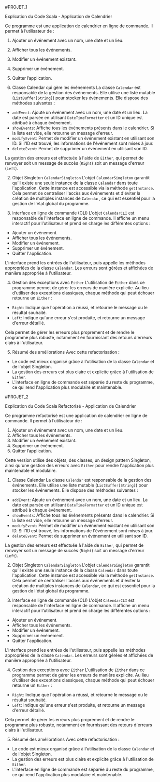#PROJET_1

Explication du Code Scala - Application de Calendrier

Ce programme est une application de calendrier en ligne de commande. Il permet à l’utilisateur de :
1. Ajouter un événement avec un nom, une date et un lieu.
2. Afficher tous les événements.
3. Modifier un événement existant.
4. Supprimer un événement.
5. Quitter l’application.

 1. Classe Calendar qui gère les événements
La classe `Calendar` est responsable de la gestion des événements. Elle utilise une liste mutable (`ListBuffer[String]`) pour stocker les événements. Elle dispose des méthodes suivantes :
- `addEvent`: Ajoute un événement avec un nom, une date et un lieu. La date est parsée en utilisant `DateTimeFormatter` et un ID unique est attribué à chaque événement.
- `showEvents`: Affiche tous les événements présents dans le calendrier. Si la liste est vide, elle retourne un message d'erreur.
- `modifyEvent`: Permet de modifier un événement existant en utilisant son ID. Si l'ID est trouvé, les informations de l'événement sont mises à jour.
- `deleteEvent`: Permet de supprimer un événement en utilisant son ID.

La gestion des erreurs est effectuée à l'aide de `Either`, qui permet de renvoyer soit un message de succès (`Right`) soit un message d'erreur (`Left`).

 2. Objet Singleton `CalendarSingleton`
L'objet `CalendarSingleton` garantit qu'il existe une seule instance de la classe `Calendar` dans toute l'application. Cette instance est accessible via la méthode `getInstance`.
Cela permet de centraliser l'accès aux événements et d'éviter la création de multiples instances de `Calendar`, ce qui est essentiel pour la gestion de l'état global du programme.

 3. Interface en ligne de commande (CLI)
L'objet `CalendarCLI` est responsable de l'interface en ligne de commande. Il affiche un menu interactif pour l'utilisateur et prend en charge les différentes options :
- Ajouter un événement.
- Afficher tous les événements.
- Modifier un événement.
- Supprimer un événement.
- Quitter l'application.

L'interface prend les entrées de l'utilisateur, puis appelle les méthodes appropriées de la classe `Calendar`. Les erreurs sont gérées et affichées de manière appropriée à l'utilisateur.

 4. Gestion des exceptions avec `Either`
L'utilisation de `Either` dans ce programme permet de gérer les erreurs de manière explicite. Au lieu d'utiliser des exceptions classiques, chaque méthode qui peut échouer retourne un `Either` :
- `Right`: Indique que l'opération a réussi, et retourne le message ou le résultat souhaité.
- `Left`: Indique qu'une erreur s'est produite, et retourne un message d'erreur détaillé.

Cela permet de gérer les erreurs plus proprement et de rendre le programme plus robuste, notamment en fournissant des retours d'erreurs clairs à l'utilisateur.

 5. Résumé des améliorations
Avec cette refactorisation :
- Le code est mieux organisé grâce à l'utilisation de la classe `Calendar` et de l'objet Singleton.
- La gestion des erreurs est plus claire et explicite grâce à l'utilisation de `Either`.
- L'interface en ligne de commande est séparée du reste du programme, ce qui rend l'application plus modulaire et maintenable.



#PROJET_2


Explication du Code Scala Refactorisé - Application de Calendrier

Ce programme refactorisé est une application de calendrier en ligne de commande. Il permet à l’utilisateur de :
1. Ajouter un événement avec un nom, une date et un lieu.
2. Afficher tous les événements.
3. Modifier un événement existant.
4. Supprimer un événement.
5. Quitter l’application.

Cette version utilise des objets, des classes, un design pattern Singleton, ainsi qu'une gestion des erreurs avec `Either` pour rendre l'application plus maintenable et modulaire.

 1. Classe Calendar
La classe `Calendar` est responsable de la gestion des événements. Elle utilise une liste mutable (`ListBuffer[String]`) pour stocker les événements. Elle dispose des méthodes suivantes :
- `addEvent`: Ajoute un événement avec un nom, une date et un lieu. La date est parsée en utilisant `DateTimeFormatter` et un ID unique est attribué à chaque événement.
- `showEvents`: Affiche tous les événements présents dans le calendrier. Si la liste est vide, elle retourne un message d'erreur.
- `modifyEvent`: Permet de modifier un événement existant en utilisant son ID. Si l'ID est trouvé, les informations de l'événement sont mises à jour.
- `deleteEvent`: Permet de supprimer un événement en utilisant son ID.

La gestion des erreurs est effectuée à l'aide de `Either`, qui permet de renvoyer soit un message de succès (`Right`) soit un message d'erreur (`Left`).

 2. Objet Singleton `CalendarSingleton`
L'objet `CalendarSingleton` garantit qu'il existe une seule instance de la classe `Calendar` dans toute l'application. Cette instance est accessible via la méthode `getInstance`.
Cela permet de centraliser l'accès aux événements et d'éviter la création de multiples instances de `Calendar`, ce qui est essentiel pour la gestion de l'état global du programme.

 3. Interface en ligne de commande (CLI)
L'objet `CalendarCLI` est responsable de l'interface en ligne de commande. Il affiche un menu interactif pour l'utilisateur et prend en charge les différentes options :
- Ajouter un événement.
- Afficher tous les événements.
- Modifier un événement.
- Supprimer un événement.
- Quitter l'application.

L'interface prend les entrées de l'utilisateur, puis appelle les méthodes appropriées de la classe `Calendar`. Les erreurs sont gérées et affichées de manière appropriée à l'utilisateur.

 4. Gestion des exceptions avec `Either`
L'utilisation de `Either` dans ce programme permet de gérer les erreurs de manière explicite. Au lieu d'utiliser des exceptions classiques, chaque méthode qui peut échouer retourne un `Either` :
- `Right`: Indique que l'opération a réussi, et retourne le message ou le résultat souhaité.
- `Left`: Indique qu'une erreur s'est produite, et retourne un message d'erreur détaillé.

Cela permet de gérer les erreurs plus proprement et de rendre le programme plus robuste, notamment en fournissant des retours d'erreurs clairs à l'utilisateur.

 5. Résumé des améliorations
Avec cette refactorisation :
- Le code est mieux organisé grâce à l'utilisation de la classe `Calendar` et de l'objet Singleton.
- La gestion des erreurs est plus claire et explicite grâce à l'utilisation de `Either`.
- L'interface en ligne de commande est séparée du reste du programme, ce qui rend l'application plus modulaire et maintenable.


